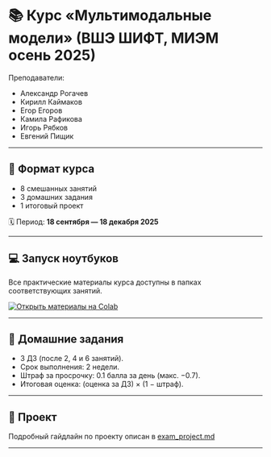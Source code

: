 # 📚 Курс «Мультимодальные модели» (ВШЭ ШИФТ, МИЭМ осень 2025)

Преподаватели:  
- Александр Рогачев  
- Кирилл Каймаков  
- Егор Егоров  
- Камила Рафикова  
- Игорь Рябков  
- Евгений Пищик  

---

## 📅 Формат курса

- 8 смешанных занятий  
- 3 домашних задания  
- 1 итоговый проект  

🗓 Период: **18 сентября — 18 декабря 2025**

---

## 💻 Запуск ноутбуков

Все практические материалы курса доступны в папках соответствующих занятий.

[![Открыть материалы на Colab](https://colab.research.google.com/assets/colab-badge.svg)](https://colab.research.google.com/github/airogachev/mmm-course/)


---

## 📓 Домашние задания

- 3 ДЗ (после 2, 4 и 6 занятий).  
- Срок выполнения: 2 недели.  
- Штраф за просрочку: 0.1 балла за день (макс. −0.7).  
- Итоговая оценка: (оценка за ДЗ) × (1 − штраф).  

---

## 🚀 Проект

Подробный гайдлайн по проекту описан в [exam_project.md](https://github.com/airogachev/mmm-course/blob/main/exam_project.md)

---
